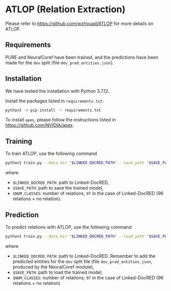 # ATLOP (Relation Extraction)

Please refer to <https://github.com/wzhouad/ATLOP> for more details on ATLOP.

## Requirements

PURE and NeuralCoref have been trained, and the predictions have been made for the `dev` split (file `dev_pred_entities.json`).

## Installation

We have tested the installation with Python 3.7.12.

Install the packages listed in `requirements.txt`:

```bash
python3 -m pip install -r requirements.txt
```

To install `apex`, please follow the instructions listed in <https://github.com/NVIDIA/apex>.

## Training

To train ATLOP, use the following command

```bash
python3 train.py --data_dir "$LINKED_DOCRED_PATH" --save_path "$SAVE_PATH" --transformer_type bert --model_name_or_path bert-base-cased --train_file train_annotated.json --dev_file dev.json --test_file test.json --train_batch_size 4 --test_batch_size 8 --gradient_accumulation_steps 1 --num_labels 4 --learning_rate 5e-5 --max_grad_norm 1.0 --warmup_ratio 0.06 --num_train_epochs 30.0 --seed 66 --num_class $NUM_CLASSES
```

where
* `$LINKED_DOCRED_PATH`: path to Linked-DocRED,
* `$SAVE_PATH`: path to save the trained model,
* `$NUM_CLASSES`: number of relations, `97` in the case of Linked-DocRED (96 relations + no relation).

## Prediction

To predict relations with ATLOP, use the following command

```bash
python3 train.py --data_dir "$LINKED_DOCRED_PATH" --load_path "$SAVE_PATH" --transformer_type bert --model_name_or_path bert-base-cased --train_file dev_pred_entities.json --dev_file dev_pred_entities.json --test_file dev_pred_entities.json --seed 66 --num_class $NUM_CLASSES
```

where
* `$LINKED_DOCRED_PATH`: path to Linked-DocRED. Remember to add the predicted entities for the `dev` split file (file `dev_pred_entities.json`, produced by the NeuralCoref module),
* `$SAVE_PATH`: path to load the trained model,
* `$NUM_CLASSES`: number of relations, `97` in the case of Linked-DocRED (96 relations + no relation).